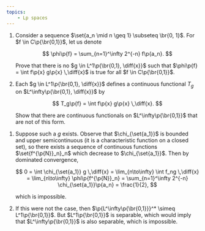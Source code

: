 ```yaml
---
topics:
    - Lp spaces
---
```


<problem>

1. Consider a sequence $\set{a_n \mid n \geq 1} \subseteq \br{0, 1}$. For $f \in C\p{\br{0,1}}$, let us denote

    $$
    \phi\p{f} = \sum_{n=1}^\infty 2^{-n} f\p{a_n}.
    $$

    Prove that there is no $g \in L^1\p{\br{0,1}, \diff{x}}$ such that $\phi\p{f} = \int f\p{x} g\p{x} \,\diff{x}$ is true for all $f \in C\p{\br{0,1}}$.

2. Each $g \in L^1\p{\br{0,1}, \diff{x}}$ defines a continuous functional $T_g$ on $L^\infty\p{\br{0,1}, \diff{x}}$ by

    $$
    T_g\p{f} = \int f\p{x} g\p{x} \,\diff{x}.
    $$

    Show that there are continuous functionals on $L^\infty\p{\br{0,1}}$ that are not of this form.

</problem>

<solution>

1. Suppose such a $g$ exists. Observe that $\chi_{\set{a_1}}$ is bounded and upper semicontinuous (it is a characteristic function on a closed set), so there exists a sequence of continuous functions $\set{f^{\p{N}}_n}_n$ which decrease to $\chi_{\set{a_1}}$. Then by dominated convergence,

    $$
    0
        = \int \chi_{\set{a_1}} g \,\diff{x}
        = \lim_{n\to\infty} \int f_ng \,\diff{x}
        = \lim_{n\to\infty} \phi\p{f^{\p{N}}_n}
        = \sum_{n=1}^\infty 2^{-n} \chi_{\set{a_1}}\p{a_n}
        = \frac{1}{2},
    $$

    which is impossible.

2. If this were not the case, then $\p{L^\infty\p{\br{0,1}}}^* \simeq L^1\p{\br{0,1}}$. But $L^1\p{\br{0,1}}$ is separable, which would imply that $L^\infty\p{\br{0,1}}$ is also separable, which is impossible.

</solution>
